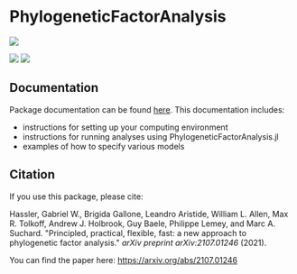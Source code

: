 # PhylogeneticFactorAnalysis

[![](https://github.com/gabehassler/PhylogeneticFactorAnalysis.jl/actions/workflows/ci.yml/badge.svg)](https://github.com/gabehassler/PhylogeneticFactorAnalysis.jl/runs/5998214442?check_suite_focus=true)

[![](https://img.shields.io/badge/docs-dev-blue.svg)](https://gabehassler.github.io/PhylogeneticFactorAnalysis.jl/dev) [![](https://img.shields.io/badge/docs-stable-blue.svg)](https://gabehassler.github.io/PhylogeneticFactorAnalysis.jl/stable)

## Documentation
Package documentation can be found [here](https://gabehassler.github.io/PhylogeneticFactorAnalysis.jl/stable).
This documentation includes:
  * instructions for setting up your computing environment
  * instructions for running analyses using PhylogeneticFactorAnalysis.jl
  * examples of how to specify various models

## Citation
If you use this package, please cite:

Hassler, Gabriel W., Brigida Gallone, Leandro Aristide, William L. Allen, Max R. Tolkoff, Andrew J. Holbrook, Guy Baele, Philippe Lemey, and Marc A. Suchard. "Principled, practical, flexible, fast: a new approach to phylogenetic factor analysis." _arXiv preprint arXiv:2107.01246_ (2021).

You can find the paper here: https://arxiv.org/abs/2107.01246



